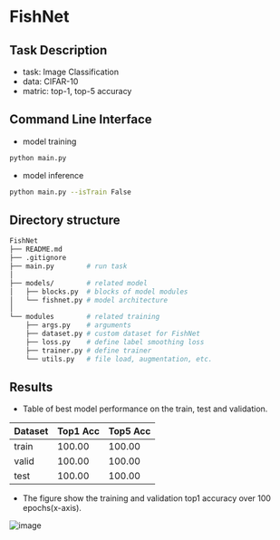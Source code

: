 # FishNet

## Task Description

- task: Image Classification
- data: CIFAR-10
- matric: top-1, top-5 accuracy

## Command Line Interface

- model training

```bash
python main.py
```

- model inference
```bash
python main.py --isTrain False
```

## Directory structure

```bash
FishNet
├── README.md
├── .gitignore
├── main.py        # run task
│
├── models/        # related model
│   ├── blocks.py  # blocks of model modules
│   └── fishnet.py # model architecture
│
└── modules        # related training             
    ├── args.py    # arguments
    ├── dataset.py # custom dataset for FishNet
    ├── loss.py    # define label smoothing loss
    ├── trainer.py # define trainer
    └── utils.py   # file load, augmentation, etc.

```

## Results
- Table of best model performance on the train, test and validation.

|Dataset|Top1 Acc|Top5 Acc|
|-------|--------|--------|
| train | 100.00 | 100.00 |
| valid | 100.00 | 100.00 |
| test  | 100.00 | 100.00 |


- The figure show the training and validation top1 accuracy over 100 epochs(x-axis).

![image](https://user-images.githubusercontent.com/46676700/143670757-0bdbd9e1-5b83-477e-9e73-8aafcf23bb22.png)
